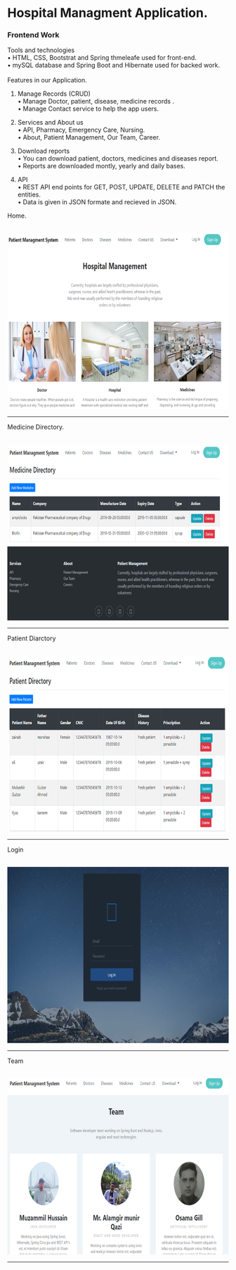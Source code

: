# Hospital Managment Application.
<h3>Frontend Work</h3>
Tools and technologies <br/>
•	HTML, CSS, Bootstrat and Spring thmeleafe used for front-end.<br/>
•	mySQL database and Spring Boot and Hibernate used for backed work. </br><br/>
Features in our Application.<br/>

1.	Manage Records (CRUD)<br/>
•	Manage Doctor, patient, disease, medicine records .<br/>
•	Manage Contact service to help the app users.<br/>

2.	Services and About us <br/>
•	API, Pharmacy, Emergency Care, Nursing. <br/>
•	About, Patient Management, Our Team, Career. <br/>

3.	Download reports <br/>
•	You can download patient, doctors, medicines and diseases report.<br/>
•	Reports are downloaded montly, yearly and daily bases. <br/>

4.	API <br/>
•	REST API end points for GET, POST, UPDATE, DELETE and PATCH the entities. <br/>
•	Data is given in JSON formate and recieved in JSON.

<p>Home.</p><br>
<img src="assests/1Capture.PNG" width="700" height="400">
<hr>
<p>Medicine Directory.</p><br>
<img src="assests/2Capture.PNG" width="700" height="400">
<hr>
<p>Patient Diarctory</p><br>
<img src="assests/3Capture.PNG" width="700" height="400">
<hr>
<p>Login</p><br>
<img src="assests/4Capture.PNG" width="700" height="400">
<hr>
<p>Team</p><br>
<img src="assests/5Capture.PNG" width="700" height="400">
<hr>
